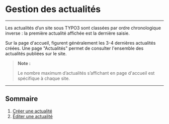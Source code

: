 # Gestion des actualités

---

Les actualités d’un site sous TYPO3 sont classées par ordre chronologique inverse : la première actualité affichée est la dernière saisie.

Sur la page d'accueil, figurent généralement les 3-4 dernières actualités créées. Une page "Actualités" permet de consulter l'ensemble des actualités publiées sur le site.

> **Note :**
>
> Le nombre maximum d’actualités s’affichant en page d'accueil est spécifique à chaque site.

---

## Sommaire

1. [Créer une actualité](/gestion-des-actualités/creer-une-actualite.md)
2. [Éditer une actualité](/gestion-des-actualités/editer-une-actualite.md)



